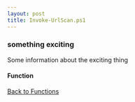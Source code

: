 ```yaml
---
layout: post
title: Invoke-UrlScan.ps1
---
```


### something exciting

Some information about the exciting thing

#### Function

<script src="https://gist-it.appspot.com/github.com/BanterBoy/scripts-blog/blob/master/PowerShell/functions/Invoke-UrlScan.ps1"></script>

<a href="/menu/_pages/functions.html">Back to Functions</a>
